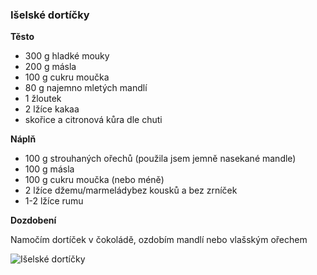 ### Išelské dortíčky

**Těsto**
- 300 g hladké mouky
- 200 g másla
- 100 g cukru moučka
- 80 g najemno mletých mandlí
- 1 žloutek
- 2 lžíce kakaa
- skořice a citronová kůra dle chuti

**Náplň**
- 100 g strouhaných ořechů (použila jsem jemně nasekané mandle)
- 100 g másla
- 100 g cukru moučka (nebo méně)
- 2 lžíce džemu/marmeládybez kousků a bez zrníček
- 1-2 lžíce rumu

**Dozdobení**

Namočím dortíček v čokoládě, ozdobím mandlí nebo vlašským ořechem


![Išelské dortíčky](../img/iselske_dorticky.JPG) 
